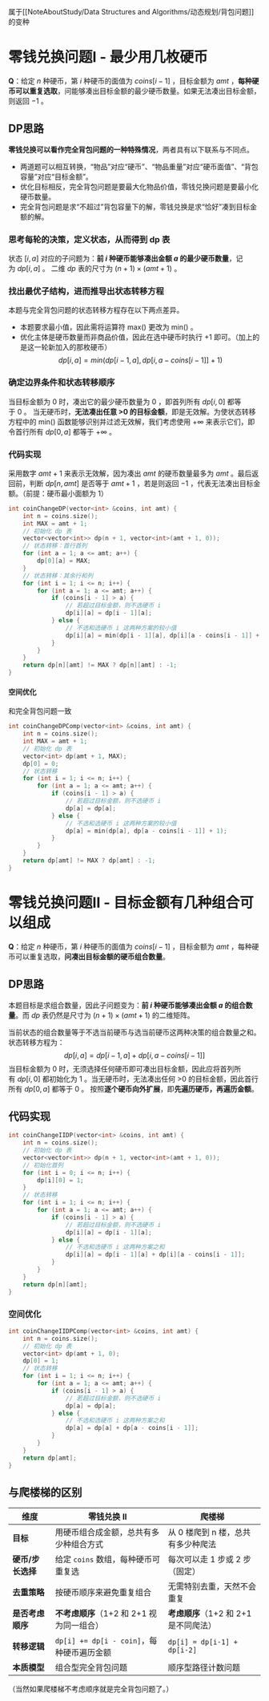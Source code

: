 属于[[NoteAboutStudy/Data Structures and  Algorithms/动态规划/背包问题]]的变种

# 零钱兑换问题Ⅰ - 最少用几枚硬币
**Q**：给定 $n$ 种硬币，第 $i$ 种硬币的面值为 $coins[i−1]$ ，目标金额为 $amt$ ，**每种硬币可以重复选取**，问能够凑出目标金额的最少硬币数量。如果无法凑出目标金额，则返回 −1 。

## DP思路
**零钱兑换可以看作完全背包问题的一种特殊情况**，两者具有以下联系与不同点。
- 两道题可以相互转换，“物品”对应“硬币”、“物品重量”对应“硬币面值”、“背包容量”对应“目标金额”。
- 优化目标相反，完全背包问题是要最大化物品价值，零钱兑换问题是要最小化硬币数量。
- 完全背包问题是求“不超过”背包容量下的解，零钱兑换是求“恰好”凑到目标金额的解。

### 思考每轮的决策，定义状态，从而得到 dp 表
状态 $[i,a]$ 对应的子问题为：**前 $i$ 种硬币能够凑出金额 $a$ 的最少硬币数量**，记为 $dp[i,a]$ 。
二维 $dp$ 表的尺寸为 $(n+1)×(amt+1)$ 。

### 找出最优子结构，进而推导出状态转移方程
本题与完全背包问题的状态转移方程存在以下两点差异。
- 本题要求最小值，因此需将运算符 max() 更改为 min() 。
- 优化主体是硬币数量而非商品价值，因此在选中硬币时执行 +1 即可。（加上的是这一轮新加入的那枚硬币）
$$dp[i,a]=min(dp[i−1,a],dp[i,a−coins[i−1]]+1)$$

### 确定边界条件和状态转移顺序
当目标金额为 0 时，凑出它的最少硬币数量为 0 ，即首列所有 $dp[i,0]$ 都等于 0 。
当无硬币时，**无法凑出任意 >0 的目标金额**，即是无效解。为使状态转移方程中的 min() 函数能够识别并过滤无效解，我们考虑使用 +∞ 来表示它们，即令首行所有 $dp[0,a]$ 都等于 +∞ 。

### 代码实现
采用数字 $amt+1$ 来表示无效解，因为凑出 $amt$ 的硬币数量最多为 $amt$ 。最后返回前，判断 $dp[n,amt]$ 是否等于 $amt+1$ ，若是则返回 −1 ，代表无法凑出目标金额。（前提：硬币最小面额为 1）
```cpp
int coinChangeDP(vector<int> &coins, int amt) {
    int n = coins.size();
    int MAX = amt + 1;
    // 初始化 dp 表
    vector<vector<int>> dp(n + 1, vector<int>(amt + 1, 0));
    // 状态转移：首行首列
    for (int a = 1; a <= amt; a++) {
        dp[0][a] = MAX;
    }
    // 状态转移：其余行和列
    for (int i = 1; i <= n; i++) {
        for (int a = 1; a <= amt; a++) {
            if (coins[i - 1] > a) {
                // 若超过目标金额，则不选硬币 i
                dp[i][a] = dp[i - 1][a];
            } else {
                // 不选和选硬币 i 这两种方案的较小值
                dp[i][a] = min(dp[i - 1][a], dp[i][a - coins[i - 1]] + 1);
            }
        }
    }
    return dp[n][amt] != MAX ? dp[n][amt] : -1;
}
```
#### 空间优化
和完全背包问题一致
```cpp
int coinChangeDPComp(vector<int> &coins, int amt) {
    int n = coins.size();
    int MAX = amt + 1;
    // 初始化 dp 表
    vector<int> dp(amt + 1, MAX);
    dp[0] = 0;
    // 状态转移
    for (int i = 1; i <= n; i++) {
        for (int a = 1; a <= amt; a++) {
            if (coins[i - 1] > a) {
                // 若超过目标金额，则不选硬币 i
                dp[a] = dp[a];
            } else {
                // 不选和选硬币 i 这两种方案的较小值
                dp[a] = min(dp[a], dp[a - coins[i - 1]] + 1);
            }
        }
    }
    return dp[amt] != MAX ? dp[amt] : -1;
}
```

# 零钱兑换问题Ⅱ - 目标金额有几种组合可以组成
**Q**：给定 $n$ 种硬币，第 $i$ 种硬币的面值为 $coins[i−1]$ ，目标金额为 $amt$ ，每种硬币可以重复选取，**问凑出目标金额的硬币组合数量**。

## DP思路
本题目标是求组合数量，因此子问题变为：**前 $i$ 种硬币能够凑出金额 $a$ 的组合数量**。而 $dp$ 表仍然是尺寸为 $(n+1)×(amt+1)$ 的二维矩阵。

当前状态的组合数量等于不选当前硬币与选当前硬币这两种决策的组合数量之和。状态转移方程为：$$dp[i,a]=dp[i−1,a]+dp[i,a−coins[i−1]]$$
当目标金额为 0 时，无须选择任何硬币即可凑出目标金额，因此应将首列所有 $dp[i,0]$ 都初始化为 1 。当无硬币时，无法凑出任何 >0 的目标金额，因此首行所有 $dp[0,a]$ 都等于 0 。
按照**逐个硬币向外扩展**，即**先遍历硬币，再遍历金额**。

## 代码实现
```cpp
int coinChangeIIDP(vector<int> &coins, int amt) {
    int n = coins.size();
    // 初始化 dp 表
    vector<vector<int>> dp(n + 1, vector<int>(amt + 1, 0));
    // 初始化首列
    for (int i = 0; i <= n; i++) {
        dp[i][0] = 1;
    }
    // 状态转移
    for (int i = 1; i <= n; i++) {
        for (int a = 1; a <= amt; a++) {
            if (coins[i - 1] > a) {
                // 若超过目标金额，则不选硬币 i
                dp[i][a] = dp[i - 1][a];
            } else {
                // 不选和选硬币 i 这两种方案之和
                dp[i][a] = dp[i - 1][a] + dp[i][a - coins[i - 1]];
            }
        }
    }
    return dp[n][amt];
}
```
### 空间优化
```cpp
int coinChangeIIDPComp(vector<int> &coins, int amt) {
    int n = coins.size();
    // 初始化 dp 表
    vector<int> dp(amt + 1, 0);
    dp[0] = 1;
    // 状态转移
    for (int i = 1; i <= n; i++) {
        for (int a = 1; a <= amt; a++) {
            if (coins[i - 1] > a) {
                // 若超过目标金额，则不选硬币 i
                dp[a] = dp[a];
            } else {
                // 不选和选硬币 i 这两种方案之和
                dp[a] = dp[a] + dp[a - coins[i - 1]];
            }
        }
    }
    return dp[amt];
}
```

## 与爬楼梯的区别
|维度|零钱兑换 II|爬楼梯|
|---|---|---|
|**目标**|用硬币组合成金额，总共有多少种组合方式|从 0 楼爬到 n 楼，总共有多少种爬法|
|**硬币/步长选择**|给定 `coins` 数组，每种硬币可重复选|每次可以走 1 步或 2 步（固定）|
|**去重策略**|按硬币顺序来避免重复组合|无需特别去重，天然不会重复|
|**是否考虑顺序**|**不考虑顺序**（1+2 和 2+1 视为同一组合）|**考虑顺序**（1+2 和 2+1 是不同爬法）|
|**转移逻辑**|`dp[i] += dp[i - coin]`，每种硬币遍历金额|`dp[i] = dp[i-1] + dp[i-2]`|
|**本质模型**|组合型完全背包问题|顺序型路径计数问题|
（当然如果爬楼梯不考虑顺序就是完全背包问题了。）